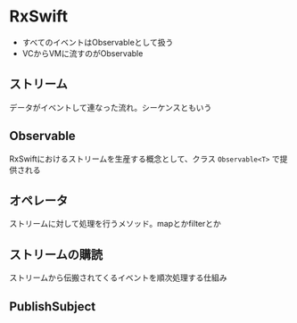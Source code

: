 # RxSwift

- すべてのイベントはObservableとして扱う
- VCからVMに流すのがObservable

## ストリーム

データがイベントして連なった流れ。シーケンスともいう

## Observable

RxSwiftにおけるストリームを生産する概念として、クラス `Observable<T>` で提供される

## オペレータ

ストリームに対して処理を行うメソッド。mapとかfilterとか

## ストリームの購読

ストリームから伝搬されてくるイベントを順次処理する仕組み

## PublishSubject

